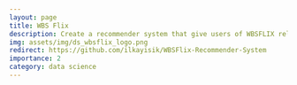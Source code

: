 ```yaml
---
layout: page
title: WBS Flix
description: Create a recommender system that give users of WBSFLIX relevant content to watch
img: assets/img/ds_wbsflix_logo.png
redirect: https://github.com/ilkayisik/WBSFlix-Recommender-System
importance: 2
category: data science
---
```

